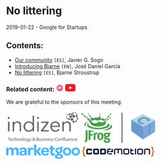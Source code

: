 # No littering
2019-01-22 - Google for Startups

## Contents:
- [Our community](our_community.pdf) `[ES]`, Javier G. Sogo
- [Introducing Bjarne](intro_bjarne.pdf) `[EN]`, José Daniel García
- [No littering](no_littering.pdf) `[ES]`, Bjarne Stroustrup

### Related content: [<img src="../assets/brand-logos/meetup.svg" alt="meetup" height="20"/>](https://www.meetup.com/es-ES/Madrid-C-Cpp/events/257896267/) [<img src="../assets/brand-logos/youtube.svg" alt="youtube" height="20"/>](https://www.youtube.com/watch?v=43msMqV5CVA)

We are grateful to the sponsors of this meeting:  

[<img src="../assets/sponsor-logos/indizen.png" alt="Indizen" width="200"/>](https://indizen.com/)
[<img src="../assets/sponsor-logos/jfrog_conan.png" alt="JFrog | Conan" width="200"/>](https://conan.io/)
[<img src="../assets/sponsor-logos/marketgoo.png" alt="MarketGoo" width="200"/>](https://www.marketgoo.com/)
[<img src="../assets/sponsor-logos/codemotion.png" alt="Codemotion" width="200"/>](https://www.codemotion.com/)
